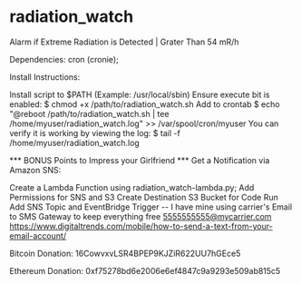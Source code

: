 # radiation_watch
Alarm if Extreme Radiation is Detected | Grater Than 54 mR/h


Dependencies: cron (cronie);

Install Instructions:

Install script to $PATH (Example: /usr/local/sbin)
Ensure execute bit is enabled: $ chmod +x /path/to/radiation_watch.sh
Add to crontab $ echo "@reboot /path/to/radiation_watch.sh | tee /home/myuser/radiation_watch.log" >> /var/spool/cron/myuser
You can verify it is working by viewing the log: $ tail -f /home/myuser/radiation_watch.log

*** BONUS Points to Impress your Girlfriend *** Get a Notification via Amazon SNS:

Create a Lambda Function using radiation_watch-lambda.py; Add Permissions for SNS and S3
Create Destination S3 Bucket for Code Run
Add SNS Topic and EventBridge Trigger -- I have mine using carrier's Email to SMS Gateway to keep everything free 5555555555@mycarrier.com
https://www.digitaltrends.com/mobile/how-to-send-a-text-from-your-email-account/

Bitcoin Donation: 16CowvxvLSR4BPEP9KJZiR622UU7hGEce5

Ethereum Donation: 0xf75278bd6e2006e6ef4847c9a9293e509ab815c5

